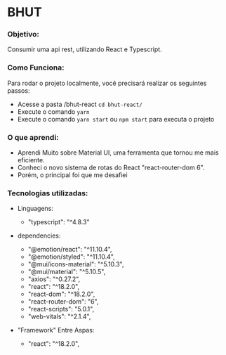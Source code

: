 <h1>BHUT</h1>
<h3>Objetivo:</h3>
    <p>
        Consumir uma api rest, utilizando React e Typescript.
    </p>
    


<h3>Como Funciona:</h3>
    <p>
        Para rodar o projeto localmente, você precisará realizar os seguintes passos:
    </p>
    
  * Acesse a pasta /bhut-react `cd bhut-react/`
  * Execute o comando `yarn`
  * Execute o comando `yarn start` ou `npm start` para executa o projeto
   


<h3> O que aprendi:</h3>

  * Aprendi Muito sobre Material UI, uma ferramenta que tornou me mais eficiente.
  * Conheci o novo sistema de rotas do React "react-router-dom 6".
  * Porém, o principal foi que me desafiei



<h3>Tecnologias utilizadas:</h3>

  - Linguagens:
    - "typescript": "^4.8.3"
    
  - dependencies:
    - "@emotion/react": "^11.10.4",
    - "@emotion/styled": "^11.10.4",
    - "@mui/icons-material": "^5.10.3",
    - "@mui/material": "^5.10.5",
    - "axios": "^0.27.2",
    - "react": "^18.2.0",
    - "react-dom": "^18.2.0",
    - "react-router-dom": "6",
    - "react-scripts": "5.0.1",
    - "web-vitals": "^2.1.4",

  - "Framework" Entre Aspas:
    - "react": "^18.2.0",
